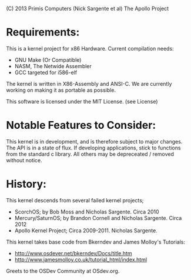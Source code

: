 (C) 2013 Primis Computers (Nick Sargente et al)
The Apollo Project

Requirements:
=================================================
This is a kernel project for x86 Hardware. Current compilation needs:
* GNU Make (Or Compatible)
* NASM, The Netwide Assembler
* GCC targeted for i586-elf

The kernel is written in X86-Assembly and ANSI-C. We are currently working on
making it as portable as possible.

This software is licensed under the MIT License.
(see License)

Notable Features to Consider:
=================================================
This kernel is in development, and is therefore subject to major changes. The
API is in a state of flux. If developing applications, stick to functions from
the standard c library. All others may be depreceated / removed without notice.

History:
=================================================
This kernel descends from several failed kernel projects; 
* ScorchOS; by Bob Moss and Nicholas Sargente. Circa 2010
* Mercury/SaturnOS; by Brandon Cornell and Nicholas Sargente. Circa 2012
* Apollo Kernel Project; Circa 2009-2011. Nicholas Sargente.

This kernel takes base code from Bkerndev and James Molloy's Tutorials:
* http://www.osdever.net/bkerndev/Docs/title.htm
* http://www.jamesmolloy.co.uk/tutorial_html/index.html

Greets to the OSDev Community at OSdev.org.

